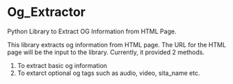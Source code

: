 # Og_Extractor
Python Library to Extract OG Information from HTML Page.

This library extracts og information from HTML page. The URL for the HTML page will be the input to the library.
Currently, it provided 2 methods. 
1. To extract basic og information
2. To extarct optional og tags such as audio, video, sita_name etc.
